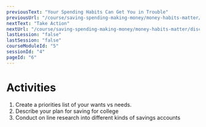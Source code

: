 ```yaml
---
previousText: "Your Spending Habits Can Get You in Trouble"
previousUrl: "/course/saving-spending-making-money/money-habits-matter/spending-habits"
nextText: "Take Action"
nextUrl: "/course/saving-spending-making-money/money-habits-matter/discussion"
lastLession: "false"
lastSession: "false"
courseModuleId: "5"
sessionId: "4"
pageId: "6"
---
```



# Activities

1.	Create a priorities list of your wants vs needs. 
2.	Describe your plan for saving for college
3.	Conduct on line research into different kinds of savings accounts

